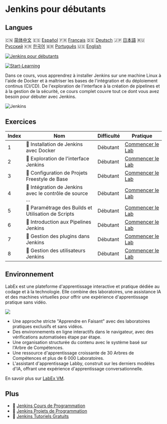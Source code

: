 # Jenkins pour débutants

## Langues

🇨🇳 [简体中文](README_zh.md) 🇪🇸 [Español](README_es.md) 🇫🇷 [Français](README_fr.md) 🇩🇪 [Deutsch](README_de.md) 🇯🇵 [日本語](README_ja.md) 🇷🇺 [Русский](README_ru.md) 🇰🇷 [한국어](README_ko.md) 🇧🇷 [Português](README_pt.md) 🇺🇸 [English](README.md) 

[![Jenkins pour débutants](https://cover-creator.labex.io/jenkins-for-beginners.png?lang=fr)](https://labex.io/fr/courses/jenkins-for-beginners)

[![Start-Learning](https://img.shields.io/badge/Start-Learning-whitesmoke?style=for-the-badge)](https://labex.io/fr/courses/jenkins-for-beginners)

Dans ce cours, vous apprendrez à installer Jenkins sur une machine Linux à l'aide de Docker et à maîtriser les bases de l'intégration et du déploiement continus (CI/CD). De l'exploration de l'interface à la création de pipelines et à la gestion de la sécurité, ce cours complet couvre tout ce dont vous avez besoin pour débuter avec Jenkins.

![Jenkins](https://img.shields.io/badge/Jenkins-whitesmoke?style=for-the-badge&logo=jenkins)


## Exercices

|   Index | Nom                                                       | Difficulté   | Pratique                                                                                                                                |
|---------|-----------------------------------------------------------|--------------|-----------------------------------------------------------------------------------------------------------------------------------------|
|       1 | 📖  Installation de Jenkins avec Docker                   | Débutant     | <a target='_blank' href='https://labex.io/fr/tutorials/jenkins-installing-jenkins-with-docker-391174'>Commencer le Lab</a>              |
|       2 | 📖  Exploration de l'interface Jenkins                    | Débutant     | <a target='_blank' href='https://labex.io/fr/tutorials/jenkins-exploring-the-jenkins-interface-595303'>Commencer le Lab</a>             |
|       3 | 📖  Configuration de Projets Freestyle de Base            | Débutant     | <a target='_blank' href='https://labex.io/fr/tutorials/jenkins-configuring-basic-freestyle-projects-595302'>Commencer le Lab</a>        |
|       4 | 📖  Intégration de Jenkins avec le contrôle de source ... | Débutant     | <a target='_blank' href='https://labex.io/fr/tutorials/jenkins-integrating-jenkins-with-source-control-git-595304'>Commencer le Lab</a> |
|       5 | 📖  Paramétrage des Builds et Utilisation de Scripts      | Débutant     | <a target='_blank' href='https://labex.io/fr/tutorials/jenkins-parameterizing-builds-and-using-scripts-595308'>Commencer le Lab</a>     |
|       6 | 📖  Introduction aux Pipelines Jenkins                    | Débutant     | <a target='_blank' href='https://labex.io/fr/tutorials/jenkins-introduction-to-jenkins-pipelines-595305'>Commencer le Lab</a>           |
|       7 | 📖  Gestion des plugins dans Jenkins                      | Débutant     | <a target='_blank' href='https://labex.io/fr/tutorials/jenkins-managing-plugins-in-jenkins-595307'>Commencer le Lab</a>                 |
|       8 | 📖  Gestion des utilisateurs Jenkins                      | Débutant     | <a target='_blank' href='https://labex.io/fr/tutorials/jenkins-jenkins-user-management-391302'>Commencer le Lab</a>                     |

## Environnement

LabEx est une plateforme d'apprentissage interactive et pratique dédiée au codage et à la technologie. Elle combine des laboratoires, une assistance IA et des machines virtuelles pour offrir une expérience d'apprentissage pratique sans vidéo.

![](https://tutorial-screenshot.getvm.io/images/vm-1725247253.png)

- Une approche stricte "Apprendre en Faisant" avec des laboratoires pratiques exclusifs et sans vidéos.
- Des environnements en ligne interactifs dans le navigateur, avec des vérifications automatisées étape par étape.
- Une organisation structurée du contenu avec le système basé sur l'Arbre de Compétences.
- Une ressource d'apprentissage croissante de 30 Arbres de Compétences et plus de 6 000 Laboratoires.
- L'assistant d'apprentissage Labby, construit sur les derniers modèles d'IA, offrant une expérience d'apprentissage conversationnelle.

En savoir plus sur [LabEx VM](https://support.labex.io/using-labex/virtual-machine).

## Plus

- 🔗 [Jenkins Cours de Programmation](https://github.com/labex-labs/awesome-programming-courses)
- 🔗 [Jenkins Projets de Programmation](https://github.com/labex-labs/awesome-programming-projects)
- 🔗 [Jenkins Tutoriels Gratuits](https://github.com/labex-labs/jenkins-free-tutorials)

